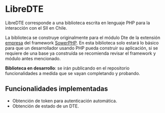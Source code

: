 LibreDTE
========

LibreDTE corresponde a una biblioteca escrita en lenguaje PHP para la
interacción con el SII en Chile.

La biblioteca se construye originalmente para el módulo Dte de la extensión
[empresa](https://github.com/SowerPHP/extension-empresa) del framework
[SowerPHP](http://sowerphp.org). En esta biblioteca solo estará lo básico para
que un desarrollador usando PHP pueda construir su aplicación, si se requiere
de una base ya construída se recomienda revisar el framework y módulo antes
mencionado.

**Biblioteca en desarrollo**: se irán publicando en el repositorio
funcionalidades a medida que se vayan completando y probando.

Funcionalidades implementadas
-----------------------------

- Obtención de token para autenticación automática.
- Obtención de estado de un DTE.
